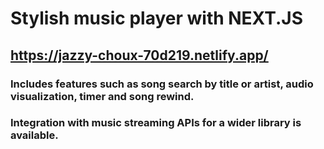 # Stylish music player with NEXT.JS
## https://jazzy-choux-70d219.netlify.app/
### Includes features such as song search by title or artist, audio visualization, timer and song rewind. 
### Integration with music streaming APIs for a wider library is available.
